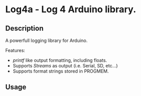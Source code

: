# Log4a - Log 4 Arduino library.
## Description
A powerfull logging library for Arduino.

Features:
- *printf* like output formatting, including floats.
- Supports *Streams* as output (i.e. Serial, SD, etc...)
- Supports format strings stored in PROGMEM.


## Usage
